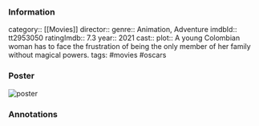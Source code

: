 ### Information

category:: [[Movies]]
director:: 
genre:: Animation, Adventure
imdbId:: tt2953050
ratingImdb:: 7.3
year:: 2021
cast:: 
plot:: A young Colombian woman has to face the frustration of being the only member of her family without magical powers.
tags: #movies #oscars 

### Poster

![poster](https://m.media-amazon.com/images/M/MV5BNjE5NzA4ZDctOTJkZi00NzM0LTkwOTYtMDI4MmNkMzIxODhkXkEyXkFqcGdeQXVyNjY1MTg4Mzc@._V1_SX300.jpg)

### Annotations
